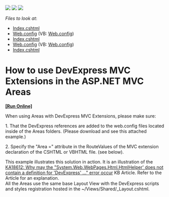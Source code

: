 <!-- default badges list -->
![](https://img.shields.io/endpoint?url=https://codecentral.devexpress.com/api/v1/VersionRange/128567021/12.1.8%2B)
[![](https://img.shields.io/badge/Open_in_DevExpress_Support_Center-FF7200?style=flat-square&logo=DevExpress&logoColor=white)](https://supportcenter.devexpress.com/ticket/details/E20063)
[![](https://img.shields.io/badge/📖_How_to_use_DevExpress_Examples-e9f6fc?style=flat-square)](https://docs.devexpress.com/GeneralInformation/403183)
<!-- default badges end -->
<!-- default file list -->
*Files to look at*:

* [Index.cshtml](./CS/Areas/Admin/Views/Home/Index.cshtml)
* [Web.config](./CS/Areas/Admin/Views/Web.config) (VB: [Web.config](./VB/Areas/Admin/Views/Web.config))
* [Index.cshtml](./CS/Areas/User/Views/Home/Index.cshtml)
* [Web.config](./CS/Areas/User/Views/Web.config) (VB: [Web.config](./VB/Areas/User/Views/Web.config))
* [Index.cshtml](./CS/Views/Home/Index.cshtml)
<!-- default file list end -->
# How to use DevExpress MVC Extensions in the ASP.NET MVC Areas
<!-- run online -->
**[[Run Online]](https://codecentral.devexpress.com/e20063)**
<!-- run online end -->


<p>When using Areas with DevExpress MVC Extensions, please make sure:</p><p>1. That the DevExpress references are added to the web.config files located inside of the Areas folders. (Please download and see this attached example.)</p><p>2. Specify the "Area =" attribute in the RouteValues of the MVC extension declaration of the CSHTML or VBHTML file. (see below).</p><p>This example illustrates this solution in action. It is an illustration of the <a href="https://www.devexpress.com/Support/Center/p/KA18612">KA18612: Why may the "System.Web.WebPages.Html.HtmlHelper' does not contain a definition for 'DevExpress' ..." error occur</a> KB Article. Refer to the Article for an explanation.<br />
All the Areas use the same base Layout View with the DevExpress scripts and styles registration hosted in the ~/Views/Shared/_Layout.cshtml.</p>

<br/>


